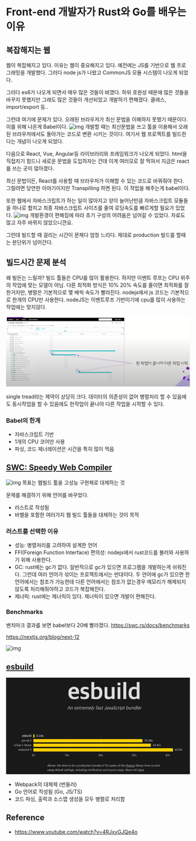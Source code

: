 # Front-end 개발자가 Rust와 Go를 배우는 이유

## 복잡해지는 웹

웹이 복잡해지고 있다. 이유는 웹이 중요해지고 있다. 예전에는 JS를 기반으로 웹 프로그래밍을 개발했다. 그러다 node js가 나왔고 CommonJS 모듈 시스템이 나오게 되었다.

그러다 es6가 나오게 되면서 매우 많은 것들이 바꼈다. 하위 호완성 때문에 많은 것들을 바꾸지 못했지만 그래도 많은 것들이 개선되었고 개발하기 편해졌다. 클래스, import/export 등..

그런데 여기에 문제가 있다. 오래된 브라우저가 최신 문법을 이해하지 못했기 때문이다. 이를 위해 나온게 Babel이다.
![img](https://raw.githubusercontent.com/babel/logo/master/babel.png)
개발할 때는 최신문법을 쓰고 툴을 이용해서 오래된 브라우저에서도 돌아가는 코드로 변환 시키는 것이다. 여기서 웹 프로젝트를 빌드한다는 개념이 나오게 되었다.

다음으로 React, Vue, Angular등 라이브러리와 프레임워크가 나오게 되었다. html을 직접치기 힘드니 새로운 문법을 도입하자는 건데 이게 여러모로 잘 먹혀서 지금은 react를 쓰는 곳이 많아졌다.

최신 문법이든, React를 사용할 때 브라우저가 이해할 수 있는 코드로 바꿔줘야 한다. 그럴려면 당연한 이야기이지만 Transpilling 하면 된다. 이 작업을 해주는게 babel이다.

또한 웹에서 자바스크립트가 하는 일이 많아지고 양이 늘어난만큼 자바스크립트 모듈들을 하나로 합치고 최종 자바스크립트 사이즈를 줄여 로딩속도를 빠르게할 필요가 있었다.
![img](https://camo.githubusercontent.com/b0573f87b0786eda63c76f2a9a1358e7a653783c25c03c6c908a00b70c713d78/68747470733a2f2f7765627061636b2e6a732e6f72672f6173736574732f69636f6e2d7371756172652d6269672e737667)
개발환경이 편해짐에 따라 초기 구성의 어려움은 넘어갈 수 있었다. 자료도 많고 자주 바뀌지 않았으니깐요.

그런데 빌드할 때 걸리는 시간이 문제다 엄청 느리다. 제대로 production 빌드를 할때는 분단위가 넘어간다.

## 빌드시간 문제 분석

왜 빌든는 느릴까? 빌드 툴들은 CPU를 많이 활용한다. 하지만 이벤트 루프는 CPU 위주의 작업에 맞는 모델이 아님. 다른 최적화 방식은 10% 20% 속도를 줄이면 최적화를 잘한거지만, 병렬은 기본적으로 몇 배씩 속도가 빨라진다. nodejs에서 js 코드는 기본적으로 한개의 CPU만 사용한다. nodeJS는 이벤트루프 기반이기에 cpu를 많이 사용하는 작업에는 맞지않다.

![img](./image/js-profilling.png)

single tread라는 제약이 상당히 크다. 데이터의 의존성이 없어 병렬처리 할 수 있음에도 동시작업을 할 수 있음에도 한작업이 끝나야 다른 작업을 시작할 수 있다.

### Babel의 한계

- 자바스크립트 기반
- 1개의 CPU 코어만 사용
- 파싱, 코드 제너레이션은 시간을 특히 많이 먹음

## [SWC: Speedy Web Compiler](https://github.com/swc-project/swc)

![img](https://raw.githubusercontent.com/swc-project/logo/master/swc.png)
목표는 웹빌드 툴을 고성능 구현체로 대체하는 것

문제를 해결하기 위해 언어를 바꾸었다.

- 러스트로 작성됨
- 바벨을 포함한 여러가지 웹 빌드 툴들을 대체하는 것이 목적

### 러스트를 선택한 이유

- 성능: 병렬처리를 고려하여 설계한 언어
- FFI(Foreign Function Interface) 편의성: nodejs에서 rust코드를 불러와 사용하기 위해 사용한다.
- GC: rust에는 gc가 없다. 일반적으로 gc가 있으면 프로그램을 개발하는게 쉬워진다. 그런데 여러 언어가 섞이는 프로젝트에서는 반대이다. 두 언어에 gc가 있으면 한 언어에서는 참조가 가능한데 다른 언어에서는 참조가 없는경우 메모리가 해제되지 않도록 처리해줘야하고 코드가 복잡해진다.
- 제너릭: rust에는 제너릭이 있다. 제너릭이 있으면 개발이 편해진다.

### Benchmarks

밴치마크 결과를 보면 babel보다 20배 빨라졌다.
https://swc.rs/docs/benchmarks

https://nextjs.org/blog/next-12

![img](https://nextjs.org/_next/image?url=%2Fstatic%2Fblog%2Fnext-12%2Fswc.png&w=1920&q=75)

## [esbuild](https://esbuild.github.io/)

![img](./image/esbuild.png)

- Webpack의 대체제 (번들러)
- Go 언어로 작성됨 (Go, JS/TS)
- 코드 파싱, 출력과 소스맵 생성을 모두 병렬로 처리함

## Reference

- https://www.youtube.com/watch?v=4RJxyGJQe4o
